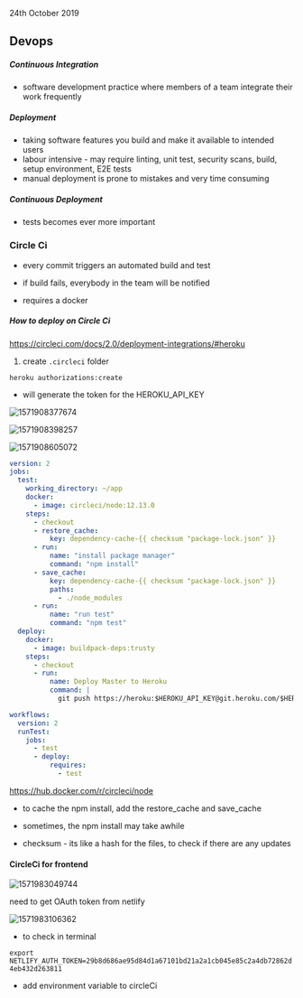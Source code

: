 24th October 2019

## Devops

##### Continuous Integration

- software development practice where members of a team integrate their work frequently



##### Deployment

- taking software features you build and make it available to intended users
- labour intensive - may require linting, unit test, security scans, build, setup environment, E2E tests
- manual deployment is prone to mistakes and very time consuming



##### Continuous Deployment

- tests becomes ever more important



### Circle Ci

- every commit triggers an automated build and test 
- if build fails, everybody in the team will be notified



- requires a docker

##### How to deploy on Circle Ci

https://circleci.com/docs/2.0/deployment-integrations/#heroku

1. create `.circleci` folder



`heroku authorizations:create`

- will generate the token for the HEROKU_API_KEY

  

![1571908377674](C:\Users\lisha\AppData\Roaming\Typora\typora-user-images\1571908377674.png)

![1571908398257](C:\Users\lisha\AppData\Roaming\Typora\typora-user-images\1571908398257.png)

![1571908605072](C:\Users\lisha\AppData\Roaming\Typora\typora-user-images\1571908605072.png)



```yaml
version: 2
jobs:
  test:
    working_directory: ~/app
    docker:
      - image: circleci/node:12.13.0
    steps:
      - checkout
      - restore_cache:
          key: dependency-cache-{{ checksum "package-lock.json" }}
      - run:
          name: "install package manager"
          command: "npm install"
      - save_cache:
          key: dependency-cache-{{ checksum "package-lock.json" }}
          paths:
            - ./node_modules
      - run:
          name: "run test"
          command: "npm test"
  deploy:
    docker:
      - image: buildpack-deps:trusty
    steps:
      - checkout
      - run:
          name: Deploy Master to Heroku
          command: |
            git push https://heroku:$HEROKU_API_KEY@git.heroku.com/$HEROKU_APP_NAME.git master

workflows:
  version: 2
  runTest:
    jobs:
      - test
      - deploy:
          requires:
            - test
```



https://hub.docker.com/r/circleci/node

- to cache the npm install, add the restore_cache and save_cache
- sometimes, the npm install may take awhile



- checksum - its like a hash for the files, to check if there are any updates



#### CircleCi for frontend



![1571983049744](C:\Users\lisha\AppData\Roaming\Typora\typora-user-images\1571983049744.png)



need to get OAuth token from netlify

![1571983106362](C:\Users\lisha\AppData\Roaming\Typora\typora-user-images\1571983106362.png)



- to check in terminal

`export NETLIFY_AUTH_TOKEN=29b8d686ae95d84d1a67101bd21a2a1cb045e85c2a4db72862d4eb432d263811`



- add environment variable to circleCi
